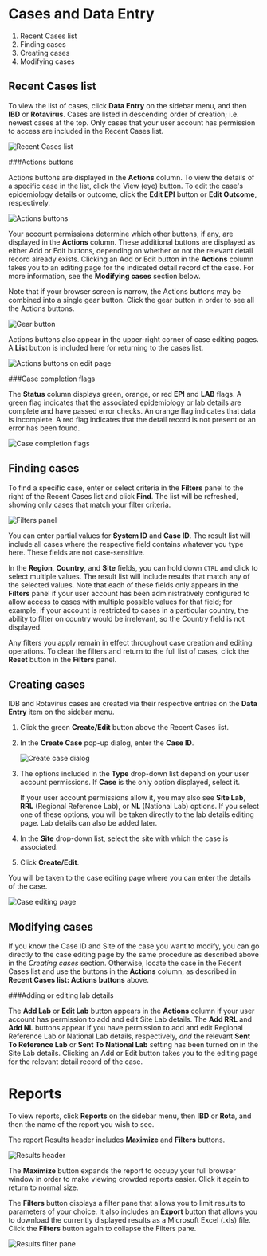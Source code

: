 Cases and Data Entry
====================

1. Recent Cases list
2. Finding cases
3. Creating cases
4. Modifying cases

Recent Cases list
-----------------

To view the list of cases, click **Data Entry** on the sidebar menu, and then **IBD** or **Rotavirus**. Cases are listed in descending order of creation; i.e. newest cases at the top. Only cases that your user account has permission to access are included in the Recent Cases list.

![Recent Cases list](images/recentCases.png)

###Actions buttons

Actions buttons are displayed in the **Actions** column. To view the details of a specific case in the list, click the View (eye) button. To edit the case's epidemiology details or outcome, click the **Edit EPI** button or **Edit Outcome**, respectively.

![Actions buttons](images/actionsButtons.png)

Your account permissions determine which other buttons, if any, are displayed in the **Actions** column. These additional buttons are displayed as either Add or Edit buttons, depending on whether or not the relevant detail record already exists. Clicking an Add or Edit button in the **Actions** column takes you to an editing page for the indicated detail record of the case. For more information, see the **Modifying cases** section below.

Note that if your browser screen is narrow, the Actions buttons may be combined into a single gear button. Click the gear button in order to see all the Actions buttons.

![Gear button](images/gearButton.png)

Actions buttons also appear in the upper-right corner of case editing pages. A **List** button is included here for returning to the cases list.

![Actions buttons on edit page](images/actionsButtonsEdit.png)

###Case completion flags

The **Status** column displays green, orange, or red **EPI** and **LAB** flags. A green flag indicates that the associated epidemiology or lab details are complete and have passed error checks. An orange flag indicates that data is incomplete. A red flag indicates that the detail record is not present or an error has been found.

![Case completion flags](images/completionFlags.png)

Finding cases
-------------

To find a specific case, enter or select criteria in the **Filters** panel to the right of the Recent Cases list and click **Find**. The list will be refreshed, showing only cases that match your filter criteria.

![Filters panel](images/filtersPanel.png)

You can enter partial values for **System ID** and **Case ID**. The result list will include all cases where the respective field contains whatever you type here. These fields are not case-sensitive.

In the **Region**, **Country**, and **Site** fields, you can hold down `CTRL` and click to select multiple values. The result list will include results that match any of the selected values. Note that each of these fields only appears in the **Filters** panel if your user account has been administratively configured to allow access to cases with multiple possible values for that field; for example, if your account is restricted to cases in a particular country, the ability to filter on country would be irrelevant, so the Country field is not displayed.

Any filters you apply remain in effect throughout case creation and editing operations. To clear the filters and return to the full list of cases, click the **Reset** button in the **Filters** panel.

Creating cases
--------------

IDB and Rotavirus cases are created via their respective entries on the **Data Entry** item on the sidebar menu.

1. Click the green **Create/Edit** button above the Recent Cases list.

2. In the **Create Case** pop-up dialog, enter the **Case ID**.

   ![Create case dialog](images/createCase.png)

3. The options included in the **Type** drop-down list depend on your user account permissions. If **Case** is the only option displayed, select it.
  
   If your user account permissions allow it, you may also see **Site Lab**, **RRL** (Regional Reference Lab), or **NL** (National Lab) options. If you select one of these options, you will be taken directly to the lab details editing page. Lab details can also be added later.

4. In the **Site** drop-down list, select the site with which the case is associated.

5. Click **Create/Edit**.

You will be taken to the case editing page where you can enter the details of the case.

![Case editing page](images/editCase.png)

Modifying cases
---------------

If you know the Case ID and Site of the case you want to modify, you can go directly to the case editing page by the same procedure as described above in the *Creating cases* section. Otherwise, locate the case in the Recent Cases list and use the buttons in the **Actions** column, as described in **Recent Cases list: Actions buttons** above.

###Adding or editing lab details

The **Add Lab** or **Edit Lab** button appears in the **Actions** column if your user account has permission to add and edit Site Lab details. The **Add RRL** and **Add NL** buttons appear if you have permission to add and edit Regional Reference Lab or National Lab details, respectively, *and* the relevant **Sent To Reference Lab** or **Sent To National Lab** setting has been turned on in the Site Lab details. Clicking an Add or Edit button takes you to the editing page for the relevant detail record of the case.

Reports
=======

To view reports, click **Reports** on the sidebar menu, then **IBD** or **Rota**, and then the name of the report you wish to see.

The report Results header includes **Maximize** and **Filters** buttons.

![Results header](images/reportResultsHeader.png)

The **Maximize** button expands the report to occupy your full browser window in order to make viewing crowded reports easier. Click it again to return to normal size.

The **Filters** button displays a filter pane that allows you to limit results to parameters of your choice. It also includes an **Export** button that allows you to download the currently displayed results as a Microsoft Excel (.xls) file. Click the **Filters** button again to collapse the Filters pane.

![Results filter pane](images/reportResultsFilters.png)
